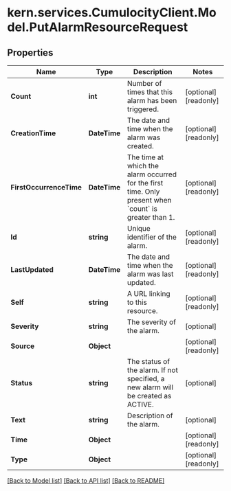 
# kern.services.CumulocityClient.Model.PutAlarmResourceRequest

## Properties

Name | Type | Description | Notes
------------ | ------------- | ------------- | -------------
**Count** | **int** | Number of times that this alarm has been triggered. | [optional] [readonly] 
**CreationTime** | **DateTime** | The date and time when the alarm was created. | [optional] [readonly] 
**FirstOccurrenceTime** | **DateTime** | The time at which the alarm occurred for the first time. Only present when &#x60;count&#x60; is greater than 1. | [optional] [readonly] 
**Id** | **string** | Unique identifier of the alarm. | [optional] [readonly] 
**LastUpdated** | **DateTime** | The date and time when the alarm was last updated. | [optional] [readonly] 
**Self** | **string** | A URL linking to this resource. | [optional] [readonly] 
**Severity** | **string** | The severity of the alarm. | [optional] 
**Source** | **Object** |  | [optional] [readonly] 
**Status** | **string** | The status of the alarm. If not specified, a new alarm will be created as ACTIVE. | [optional] 
**Text** | **string** | Description of the alarm. | [optional] 
**Time** | **Object** |  | [optional] [readonly] 
**Type** | **Object** |  | [optional] [readonly] 

[[Back to Model list]](../README.md#documentation-for-models)
[[Back to API list]](../README.md#documentation-for-api-endpoints)
[[Back to README]](../README.md)

